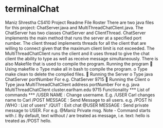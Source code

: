 # terminalChat
Maniz Shrestha CS410 Project
Readme
File Roster
There are two java files for this project: ChatServer.java and MultiThreadChatClient.java. The
ChatServer has two classes ChatServer and ClientThread. ChatServer implements the main
method that runs the server at a specified port number. The client thread implements threads
for all the client that are willing to connect given that the maximum client limit is not exceeded.
The MultiThreadChatClient runs the client and it uses thread to give the chat client the ability to
type as well as receive message simultaneously.
There is also Makefile that is used to compile the program.
Running the program
 Using makefile
o Type make all in bash to compile the program.
o Type make clean to delete the complied files.
 Running the Server
o Type java ChatServer portNumber
For e.g. ChatServer 9715
 Running the Client
o Type java MultiThreadChatClient address portNumber
For e.g. java MultiThreadChatClient cluster.earlham.edu 9715
Functionality
*** List of commands ***
/USER NAME : Change username. E.g. /USER Carl changes name to Carl
/POST MESSAGE : Send Message to all users. e.g. /POST hi
/WHO : List of users"
/QUIT : Exit chat
@USER MESSAGE : Send private message to USER. For e.g. @Maniz Private msg.
Note - Command starts with /. By default, text without / are treated as message, i.e. text: hello
is treated as /POST hello.